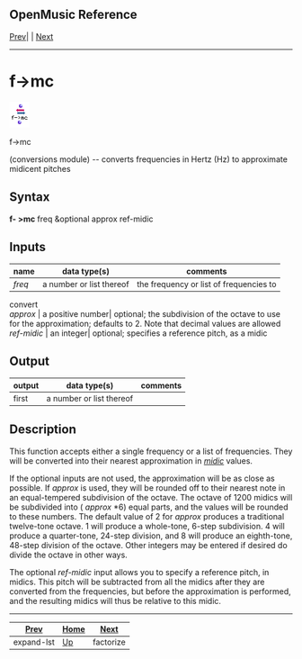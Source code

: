 OpenMusic Reference  
---  
[Prev](expand-lst)| | [Next](factorize)  
  
* * *

# f->mc

![](figures/functions/conversions/f-mc.png)

  
  
f->mc  
  
(conversions module) \-- converts frequencies in Hertz (Hz) to approximate
midicent pitches  

## Syntax

   **f- >mc**  freq &optional approx ref-midic  

## Inputs

name| data type(s)| comments  
---|---|---  
  _freq_ |  a number or list thereof| the frequency or list of frequencies to
convert  
  _approx_ |  a positive number| optional; the subdivision of the octave to
use for the approximation; defaults to 2. Note that decimal values are allowed  
  _ref-midic_ |  an integer| optional; specifies a reference pitch, as a midic  
  
## Output

output| data type(s)| comments  
---|---|---  
first| a number or list thereof|  
  
## Description

This function accepts either a single frequency or a list of frequencies. They
will be converted into their nearest approximation in
[_midic_](glossary#MIDIC) values.

If the optional inputs are not used, the approximation will be as close as
possible. If  _approx_  is used, they will be rounded off to their nearest
note in an equal-tempered subdivision of the octave. The octave of 1200 midics
will be subdivided into (  _approx_  *6) equal parts, and the values will be
rounded to these numbers. The default value of 2 for  _approx_  produces a
traditional twelve-tone octave. 1 will produce a whole-tone, 6-step
subdivision. 4 will produce a quarter-tone, 24-step division, and 8 will
produce an eighth-tone, 48-step division of the octave. Other integers may be
entered if desired do divide the octave in other ways.

The optional  _ref-midic_  input allows you to specify a reference pitch, in
midics. This pitch will be subtracted from all the midics after they are
converted from the frequencies, but before the approximation is performed, and
the resulting midics will thus be relative to this midic.

* * *

[Prev](expand-lst)| [Home](index)| [Next](factorize)  
---|---|---  
expand-lst| [Up](funcref.main)| factorize


